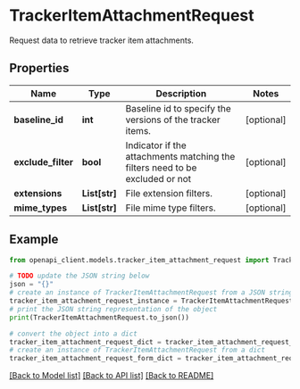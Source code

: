 # TrackerItemAttachmentRequest

Request data to retrieve tracker item attachments.

## Properties

Name | Type | Description | Notes
------------ | ------------- | ------------- | -------------
**baseline_id** | **int** | Baseline id to specify the versions of the tracker items. | [optional] 
**exclude_filter** | **bool** | Indicator if the attachments matching the filters need to be excluded or not | [optional] 
**extensions** | **List[str]** | File extension filters. | [optional] 
**mime_types** | **List[str]** | File mime type filters. | [optional] 

## Example

```python
from openapi_client.models.tracker_item_attachment_request import TrackerItemAttachmentRequest

# TODO update the JSON string below
json = "{}"
# create an instance of TrackerItemAttachmentRequest from a JSON string
tracker_item_attachment_request_instance = TrackerItemAttachmentRequest.from_json(json)
# print the JSON string representation of the object
print(TrackerItemAttachmentRequest.to_json())

# convert the object into a dict
tracker_item_attachment_request_dict = tracker_item_attachment_request_instance.to_dict()
# create an instance of TrackerItemAttachmentRequest from a dict
tracker_item_attachment_request_form_dict = tracker_item_attachment_request.from_dict(tracker_item_attachment_request_dict)
```
[[Back to Model list]](../README.md#documentation-for-models) [[Back to API list]](../README.md#documentation-for-api-endpoints) [[Back to README]](../README.md)


